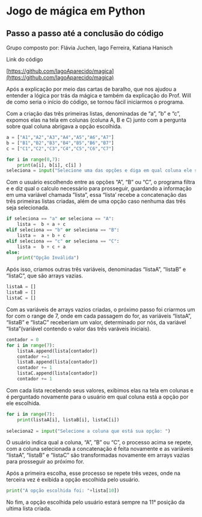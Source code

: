 # Jogo de mágica em Python

## Passo a passo até a conclusão do código

Grupo composto por: Flávia Juchen, Iago Ferreira,  Katiana Hanisch

Link do código

[https://github.com/IagoAparecido/magica](https://github.com/IagoAparecido/magica)

Após a explicação por meio das cartas de baralho, que nos ajudou a entender a lógica por trás da mágica e também da explicação do Prof. Will de como seria o início do código, se tornou fácil iniciarmos o programa.

Com a criação das três primeiras listas, denominadas de “a”, ”b” e “c”, expomos elas na tela em colunas (coluna A, B e C) junto com a pergunta sobre qual coluna abrigava  a opção escolhida.

```python
a = ["A1","A2","A3","A4","A5","A6","A7"]
b = ["B1","B2","B3","B4","B5","B6","B7"]
c = ["C1","C2","C3","C4","C5","C6","C7"]

for i in range(0,7):
    print(a[i], b[i], c[i] )
seleciona = input("Selecione uma das opções e diga em qual coluna ele se encontra: ")
```

Com o usuário escolhendo entre as opções “A”, “B” ou “C”, o programa filtra e e diz qual o calculo necessário para prosseguir, guardando a informação em uma variável chamada ”lista”, essa “lista’ recebe a concatenação das três primeiras listas criadas, além de uma opção caso nenhuma das três seja selecionada.

```python
if seleciona == "a" or seleciona == "A":
    lista =  b + a + c
elif seleciona == "b" or seleciona == "B":
    lista =  a + b + c
elif seleciona == "c" or seleciona == "C":
    lista =  b + c + a
else:
    print("Opção Inválida")
```

Após isso, criamos outras três variáveis, denominadas “listaA”, “listaB” e “listaC”, que são arrays vazias.

```python
listaA = []
listaB = []
listaC = []
```

Com as variáveis de arrays vazios criadas, o próximo passo foi criarmos um for com o range de 7, onde em cada passagem do for, as variáveis “listaA”, “listaB” e “listaC” receberiam um valor, determinado por nós, da variável “lista”(variável contendo o valor das três varáveis iniciais).

```python
contador = 0
for i in range(7):
    listaA.append(lista[contador])
    contador +=1
    listaB.append(lista[contador])
    contador += 1
    listaC.append(lista[contador])
    contador += 1
```

Com cada lista recebendo seus valores, exibimos elas na tela em colunas e é perguntado novamente para o usuário em qual coluna está a opção por ele escolhida.

```python
for i in range(7):
    print(listaA[i], listaB[i], listaC[i])
    
seleciona2 = input("Selecione a coluna que está sua opção: ")
```

O usuário indica qual a coluna, “A”, ”B” ou “C”, o processo acima se repete, com a coluna selecionada a concatenação é feita novamente e as variáveis “listaA”, “listaB” e “listaC” são transformadas novamente em arrays vazias para prosseguir ao próximo for.

Após a primeira escolha, esse processo se repete três vezes, onde na terceira vez é exibida a opção escolhida pelo usuário.

```python
print("A opção escolhida foi: "+lista[10])
```

No fim, a opção escolhida pelo usuário estará sempre na 11° posição da ultima lista criada.

